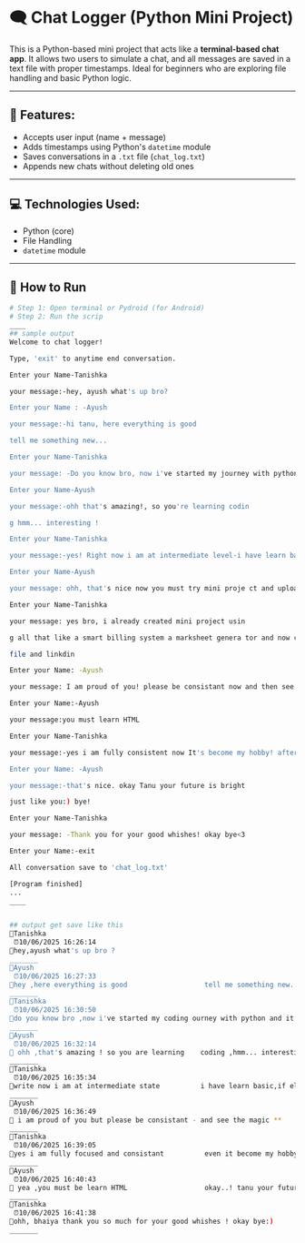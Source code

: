# 🗨️ Chat Logger (Python Mini Project)

This is a Python-based mini project that acts like a **terminal-based chat app**. It allows two users to simulate a chat, and all messages are saved in a text file with proper timestamps. Ideal for beginners who are exploring file handling and basic Python logic.

---

## 📌 Features:

- Accepts user input (name + message)
- Adds timestamps using Python's `datetime` module
- Saves conversations in a `.txt` file (`chat_log.txt`)
- Appends new chats without deleting old ones

---

## 💻 Technologies Used:

- Python (core)
- File Handling
- `datetime` module

---

## 🚀 How to Run

```bash
# Step 1: Open terminal or Pydroid (for Android)
# Step 2: Run the scrip
____
## sample output 
Welcome to chat logger!

Type, 'exit' to anytime end conversation.

Enter your Name-Tanishka

your message:-hey, ayush what's up bro?

Enter your Name : -Ayush

your message:-hi tanu, here everything is good

tell me something new...

Enter your Name-Tanishka

your message: -Do you know bro, now i've started my journey with python and it's seriousely so intresting and fun !

Enter your Name-Ayush

your message:-ohh that's amazing!, so you're learning codin

g hmm... interesting !

Enter your Name-Tanishka

your message:-yes! Right now i am at intermediate level-i have learn basics, if-else, loops, file handling...

Enter your Name-Ayush

your message: ohh, that's nice now you must try mini proje ct and upload it also

Enter your Name-Tanishka

your message: yes bro, i already created mini project usin

g all that like a smart billing system a marksheet genera tor and now chat logger✓✓ you can check it on my github pre

file and linkdin

Enter your Name: -Ayush

your message: I am proud of you! please be consistant now and then see the magic

Enter your Name:-Ayush

your message:you must learn HTML

Enter your Name-Tanishka

your message:-yes i am fully consistent now It's become my hobby! after python, i am planning to start HTML

Enter your Name: -Ayush

your message:-that's nice. okay Tanu your future is bright

just like you:) bye!

Enter your Name-Tanishka

your message: -Thank you for your good whishes! okay bye<3

Enter your Name:-exit

All conversation save to 'chat_log.txt'

[Program finished]
...
____


## output get save like this
👤Tanishka
 ⏰10/06/2025 16:26:14
💌hey,ayush what's up bro ? 
_______
👤Ayush
 ⏰10/06/2025 16:27:33
💌hey ,here everything is good                   tell me something new..:)
_______
👤Tanishka
 ⏰10/06/2025 16:30:50
💌do you know bro ,now i've started my coding ourney with python and it's serioisly so interesting and fun! 
_______
👤Ayush 
 ⏰10/06/2025 16:32:14
💌 ohh ,that's amazing ! so you are learning    coding ,hmm... interesting ! 
_______
👤Tanishka
 ⏰10/06/2025 16:35:34
💌write now i am at intermediate state          i have learn basic,if else,loops,function,and now file handling  and i also created mini project using all that like a smart billing system ,marksheet generator and now chat logger   you can see on my github profile ! 
_______
👤Ayush
 ⏰10/06/2025 16:36:49
💌 i am proud of you but please be consistant - and see the magic **
_______
👤Tanishka 
 ⏰10/06/2025 16:39:05
💌yes i am fully focused and consistant          even it become my hobby                                     after python i learn HTML 
_______
👤Ayush
 ⏰10/06/2025 16:40:43
💌 yea ,you must be learn HTML                   okay..! tanu your future will be bright -just like you :)
_______
👤Tanishka
 ⏰10/06/2025 16:41:38
💌ohh, bhaiya thank you so much for your good whishes ! okay bye:)
_______


